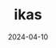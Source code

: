 ---  
layout: startup_page  
title: "ikas"  
id: "ikas.com"  
permalink: "/ikasikas.com04102024/"  
website: "https://ikas.com/"  
funding_round: "Series A"  
funding_amount: "$20M"  
investors: "International Finance Corporation (IFC) fund, Re-Pie Asset Management, Revo Capital"  
about: "ikas is an e-commerce platform designed to simplify store management for businesses seeking a digital presence. It offers a user-friendly platform with bundled payment and shipping features, aiming to stand out from larger platforms by providing superior customer service and storefront speed. The company focuses on serving underserved European markets."  
markets: "E-commerce, Retail Technology, SaaS, Small and Medium Businesses"  
hq: "Ankara, Turkey"  
founded_year: "2017"  
linkedin: "https://www.linkedin.com/company/ikas-com"  
twitter: "https://twitter.com/ikascommerce"  
instagram: ""  
facebook: "https://www.facebook.com/ikasturkiye/"  
crunchbase: "https://www.crunchbase.com/organization/ikas-com"  
pitchbook: "https://pitchbook.com/profiles/company/438727-06"  

date_display: "10-Apr-2024"  
date: "2024-04-10"

# SEO Optimization  
meta_title: "ikas - Series A Funding ($20M)"  
meta_description: "ikas, ikas is an e-commerce platform designed to simplify store management for businesses seeking a digital presence. It offers a user-friendly platform wit..."  
meta_keywords: "ikas, E-commerce, Retail Technology, SaaS, Small and Medium Businesses, Series A funding"  
canonical_url: "https://startup.projectstartups.com/ikasikas.com04102024/"  
---